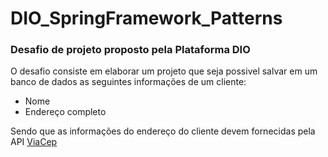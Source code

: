 # DIO_SpringFramework_Patterns
### Desafio de projeto proposto pela Plataforma DIO
O desafio consiste em elaborar um projeto que seja possivel salvar em um banco de dados as seguintes informações de um cliente:
- Nome
- Endereço completo

Sendo que as informações do endereço do cliente devem fornecidas pela API [ViaCep](https://viacep.com.br/)
